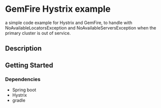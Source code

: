 
# GemFire Hystrix example
a simple code example for Hystrix and GemFire, to handle with NoAvailableLocatorsException and NoAvailableServersException when the primary cluster is out of service.


## Description


## Getting Started

### Dependencies

* Spring boot
* Hystrix
* gradle
